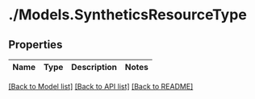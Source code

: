 # ./Models.SyntheticsResourceType
## Properties

Name | Type | Description | Notes
------------ | ------------- | ------------- | -------------

[[Back to Model list]][1] [[Back to API list]][2] [[Back to README]][3]

[1]: ../README.md#documentation-for-models
[2]: ../README.md#documentation-for-api-endpoints
[3]: ../README.md

